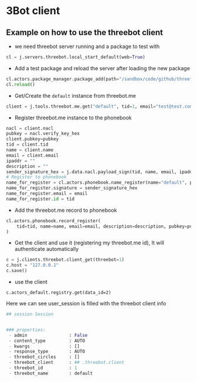 # 3Bot client

## Example on how to use the threebot client

- we need threebot server running and a package to test with

```python
cl = j.servers.threebot.local_start_default(web=True)
```

- Add a test package and reload the server after loading the new package

```python
cl.actors.package_manager.package_add(path="/sandbox/code/github/threefoldtech/jumpscaleX_threebot/ThreeBotPackages/tfgrid/registry")
cl.reload()
```

- Get/Create the `default` instance from threebot.me

```python
client = j.tools.threebot.me.get("default", tid=1, email="test@test.com", tname="first")
```

- Register threebot.me instance to the phonebook

```python
nacl = client.nacl
pubkey = nacl.verify_key_hex
client.pubkey=pubkey
tid = client.tid
name = client.name
email = client.email
ipaddr = ""
description = ""
sender_signature_hex = j.data.nacl.payload_sign(tid, name, email, ipaddr, description, pubkey, nacl=nacl)
# Register to phonebook
name_for_register = cl.actors.phonebook.name_register(name="default", pubkey=pubkey)
name_for_register.signature = sender_signature_hex
name_for_register.email = email
name_for_register.id = tid
```

- Add the threebot.me record to phonebook

```python
cl.actors.phonebook.record_register(
    tid=tid, name=name, email=email, description=description, pubkey=pubkey, sender_signature_hex=sender_signature_hex
)
```

- Get the client and use it (registering my threebot.me id), It will authenticate automatically

```python
c = j.clients.threebot.client_get(threebot=1)
c.host = "127.0.0.1"
c.save()
```

- use the client

```python3
c.actors_default.registry.get(data_id=2)
```

Here we can see user_session is filled with the threebot client info

```python
## session Session


### properties:
 - admin                : False
 - content_type         : AUTO
 - kwargs               : []
 - response_type        : AUTO
 - threebot_circles     : []
 - threebot_client      : ## .threebot.client
 - threebot_id          : 1
 - threebot_name        : default
```
